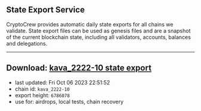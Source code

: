 ## State Export Service
CryptoCrew provides automatic daily state exports for all chains we validate. State export files can be used as genesis files and are a snapshot of the current blockchain state, including all validators, accounts, balances and delegations.

---
**Download: [kava_2222-10 state export](https://dl.ccvalidators.com/SERVICE/kava/kava_2222-10_export_6786078.json)**
---

- last updated: Fri Oct 06 2023 22:51:52
- chain id: `kava_2222-10`
- export height: `6786078`
- use for: airdrops, local tests, chain recovery
